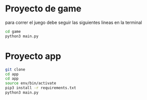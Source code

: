 # Proyecto de game 

para correr el juego debe seguir las siguientes lineas en la terminal 

```sh
cd game
python3 main.py
```
# Proyecto app

```sh
git clone
cd app
cd app
source env/bin/activate
pip3 install -r requirements.txt
python3 main.py
```


